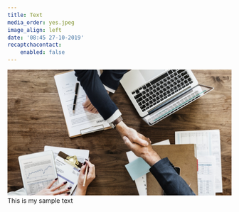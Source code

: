 ```yaml
---
title: Text
media_order: yes.jpeg
image_align: left
date: '08:45 27-10-2019'
recaptchacontact:
    enabled: false
---
```


![](yes.jpeg)This is my sample text